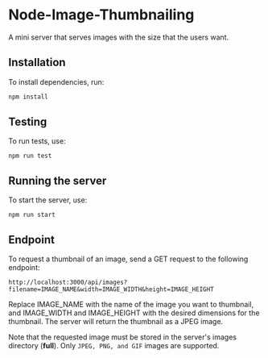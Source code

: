 # Node-Image-Thumbnailing

A mini server that serves images with the size that the users want.

## Installation

To install dependencies, run:

```bash
npm install
```

## Testing
To run tests, use:

```
npm run test
```

## Running the server
To start the server, use:

````
npm run start
````

## Endpoint
To request a thumbnail of an image, send a GET request to the following endpoint:
````
http://localhost:3000/api/images?filename=IMAGE_NAME&width=IMAGE_WIDTH&height=IMAGE_HEIGHT
````

Replace IMAGE_NAME with the name of the image you want to thumbnail, and IMAGE_WIDTH and IMAGE_HEIGHT with the desired dimensions for the thumbnail. The server will return the thumbnail as a JPEG image.

Note that the requested image must be stored in the server's images directory (**full**). Only `JPEG, PNG, and GIF` images are supported.

